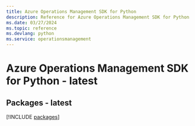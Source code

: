 ```yaml
---
title: Azure Operations Management SDK for Python
description: Reference for Azure Operations Management SDK for Python
ms.date: 03/27/2024
ms.topic: reference
ms.devlang: python
ms.service: operationsmanagement
---
```

# Azure Operations Management SDK for Python - latest
## Packages - latest
[!INCLUDE [packages](operations-management-index.md)]